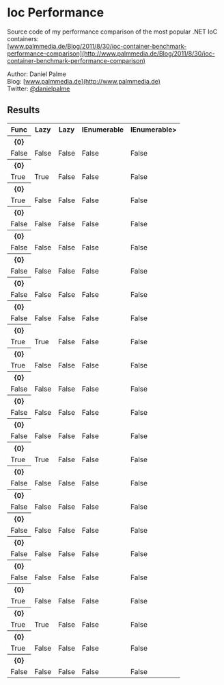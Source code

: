 Ioc Performance
===============

Source code of my performance comparison of the most popular .NET IoC containers:  
[www.palmmedia.de/Blog/2011/8/30/ioc-container-benchmark-performance-comparison](http://www.palmmedia.de/Blog/2011/8/30/ioc-container-benchmark-performance-comparison)

Author: Daniel Palme  
Blog: [www.palmmedia.de](http://www.palmmedia.de)  
Twitter: [@danielpalme](http://twitter.com/danielpalme)  

Results
-------
<table>
<tr><th>Func<T></th><th>Lazy<T></th><th>Lazy<T,TMetadata></th><th>IEnumerable<T></th><th>IEnumerable<Lazy<T,TMetadata>></th></tr><tr><th>{0}</th></tr><td>False</td><td>False</td><td>False</td><td>False</td><td>False</td></tr>
<tr><th>{0}</th></tr><td>True</td><td>True</td><td>False</td><td>False</td><td>False</td></tr>
<tr><th>{0}</th></tr><td>True</td><td>False</td><td>False</td><td>False</td><td>False</td></tr>
<tr><th>{0}</th></tr><td>False</td><td>False</td><td>False</td><td>False</td><td>False</td></tr>
<tr><th>{0}</th></tr><td>False</td><td>False</td><td>False</td><td>False</td><td>False</td></tr>
<tr><th>{0}</th></tr><td>False</td><td>False</td><td>False</td><td>False</td><td>False</td></tr>
<tr><th>{0}</th></tr><td>False</td><td>False</td><td>False</td><td>False</td><td>False</td></tr>
<tr><th>{0}</th></tr><td>False</td><td>False</td><td>False</td><td>False</td><td>False</td></tr>
<tr><th>{0}</th></tr><td>True</td><td>True</td><td>False</td><td>False</td><td>False</td></tr>
<tr><th>{0}</th></tr><td>True</td><td>False</td><td>False</td><td>False</td><td>False</td></tr>
<tr><th>{0}</th></tr><td>False</td><td>False</td><td>False</td><td>False</td><td>False</td></tr>
<tr><th>{0}</th></tr><td>False</td><td>False</td><td>False</td><td>False</td><td>False</td></tr>
<tr><th>{0}</th></tr><td>False</td><td>False</td><td>False</td><td>False</td><td>False</td></tr>
<tr><th>{0}</th></tr><td>True</td><td>True</td><td>False</td><td>False</td><td>False</td></tr>
<tr><th>{0}</th></tr><td>False</td><td>False</td><td>False</td><td>False</td><td>False</td></tr>
<tr><th>{0}</th></tr><td>False</td><td>False</td><td>False</td><td>False</td><td>False</td></tr>
<tr><th>{0}</th></tr><td>False</td><td>False</td><td>False</td><td>False</td><td>False</td></tr>
<tr><th>{0}</th></tr><td>False</td><td>False</td><td>False</td><td>False</td><td>False</td></tr>
<tr><th>{0}</th></tr><td>False</td><td>False</td><td>False</td><td>False</td><td>False</td></tr>
<tr><th>{0}</th></tr><td>True</td><td>False</td><td>False</td><td>False</td><td>False</td></tr>
<tr><th>{0}</th></tr><td>True</td><td>True</td><td>False</td><td>False</td><td>False</td></tr>
<tr><th>{0}</th></tr><td>True</td><td>False</td><td>False</td><td>False</td><td>False</td></tr>
<tr><th>{0}</th></tr><td>False</td><td>False</td><td>False</td><td>False</td><td>False</td></tr>
</table>
